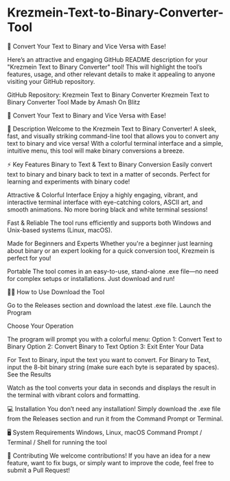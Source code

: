 # Krezmein-Text-to-Binary-Converter-Tool
🔐 Convert Your Text to Binary and Vice Versa with Ease!



Here’s an attractive and engaging GitHub README description for your "Krezmein Text to Binary Converter" tool! This will highlight the tool’s features, usage, and other relevant details to make it appealing to anyone visiting your GitHub repository.

GitHub Repository: Krezmein Text to Binary Converter
Krezmein Text to Binary Converter Tool
Made by Amash On Blitz

🔐 Convert Your Text to Binary and Vice Versa with Ease!

📜 Description
Welcome to the Krezmein Text to Binary Converter! A sleek, fast, and visually striking command-line tool that allows you to convert any text to binary and vice versa! With a colorful terminal interface and a simple, intuitive menu, this tool will make binary conversions a breeze.

⚡ Key Features
Binary to Text & Text to Binary Conversion
Easily convert text to binary and binary back to text in a matter of seconds. Perfect for learning and experiments with binary code!

Attractive & Colorful Interface
Enjoy a highly engaging, vibrant, and interactive terminal interface with eye-catching colors, ASCII art, and smooth animations. No more boring black and white terminal sessions!

Fast & Reliable
The tool runs efficiently and supports both Windows and Unix-based systems (Linux, macOS).

Made for Beginners and Experts
Whether you're a beginner just learning about binary or an expert looking for a quick conversion tool, Krezmein is perfect for you!

Portable
The tool comes in an easy-to-use, stand-alone .exe file—no need for complex setups or installations. Just download and run!

🧑‍💻 How to Use
Download the Tool

Go to the Releases section and download the latest .exe file.
Launch the Program

Choose Your Operation

The program will prompt you with a colorful menu:
Option 1: Convert Text to Binary
Option 2: Convert Binary to Text
Option 3: Exit
Enter Your Data

For Text to Binary, input the text you want to convert.
For Binary to Text, input the 8-bit binary string (make sure each byte is separated by spaces).
See the Results

Watch as the tool converts your data in seconds and displays the result in the terminal with vibrant colors and formatting.

💻 Installation
You don’t need any installation!
Simply download the .exe file from the Releases section and run it from the Command Prompt or Terminal.

🖥️ System Requirements
Windows, Linux, macOS
Command Prompt / Terminal / Shell for running the tool

🚀 Contributing
We welcome contributions! If you have an idea for a new feature, want to fix bugs, or simply want to improve the code, feel free to submit a Pull Request!
